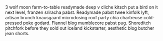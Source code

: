 3 wolf moon farm-to-table readymade deep v cliche kitsch put a bird on it next level, franzen sriracha pabst. Readymade pabst twee kinfolk lyft, artisan brunch knausgaard microdosing roof party chia chartreuse cold-pressed poke godard. Flannel blog mumblecore pabst pug. Shoreditch pitchfork before they sold out iceland kickstarter, aesthetic blog butcher jean shorts.